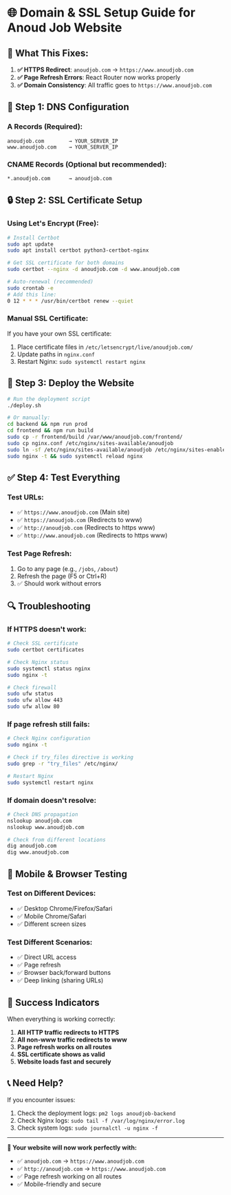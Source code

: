 # 🌐 Domain & SSL Setup Guide for Anoud Job Website

## 🎯 **What This Fixes:**

1. **✅ HTTPS Redirect**: `anoudjob.com` → `https://www.anoudjob.com`
2. **✅ Page Refresh Errors**: React Router now works properly
3. **✅ Domain Consistency**: All traffic goes to `https://www.anoudjob.com`

## 🔧 **Step 1: DNS Configuration**

### **A Records (Required):**
```
anoudjob.com        → YOUR_SERVER_IP
www.anoudjob.com    → YOUR_SERVER_IP
```

### **CNAME Records (Optional but recommended):**
```
*.anoudjob.com      → anoudjob.com
```

## 🔒 **Step 2: SSL Certificate Setup**

### **Using Let's Encrypt (Free):**

```bash
# Install Certbot
sudo apt update
sudo apt install certbot python3-certbot-nginx

# Get SSL certificate for both domains
sudo certbot --nginx -d anoudjob.com -d www.anoudjob.com

# Auto-renewal (recommended)
sudo crontab -e
# Add this line:
0 12 * * * /usr/bin/certbot renew --quiet
```

### **Manual SSL Certificate:**
If you have your own SSL certificate:
1. Place certificate files in `/etc/letsencrypt/live/anoudjob.com/`
2. Update paths in `nginx.conf`
3. Restart Nginx: `sudo systemctl restart nginx`

## 🚀 **Step 3: Deploy the Website**

```bash
# Run the deployment script
./deploy.sh

# Or manually:
cd backend && npm run prod
cd frontend && npm run build
sudo cp -r frontend/build /var/www/anoudjob.com/frontend/
sudo cp nginx.conf /etc/nginx/sites-available/anoudjob
sudo ln -sf /etc/nginx/sites-available/anoudjob /etc/nginx/sites-enabled/
sudo nginx -t && sudo systemctl reload nginx
```

## ✅ **Step 4: Test Everything**

### **Test URLs:**
- ✅ `https://www.anoudjob.com` (Main site)
- ✅ `https://anoudjob.com` (Redirects to www)
- ✅ `http://anoudjob.com` (Redirects to https www)
- ✅ `http://www.anoudjob.com` (Redirects to https www)

### **Test Page Refresh:**
1. Go to any page (e.g., `/jobs`, `/about`)
2. Refresh the page (F5 or Ctrl+R)
3. ✅ Should work without errors

## 🔍 **Troubleshooting**

### **If HTTPS doesn't work:**
```bash
# Check SSL certificate
sudo certbot certificates

# Check Nginx status
sudo systemctl status nginx
sudo nginx -t

# Check firewall
sudo ufw status
sudo ufw allow 443
sudo ufw allow 80
```

### **If page refresh still fails:**
```bash
# Check Nginx configuration
sudo nginx -t

# Check if try_files directive is working
sudo grep -r "try_files" /etc/nginx/

# Restart Nginx
sudo systemctl restart nginx
```

### **If domain doesn't resolve:**
```bash
# Check DNS propagation
nslookup anoudjob.com
nslookup www.anoudjob.com

# Check from different locations
dig anoudjob.com
dig www.anoudjob.com
```

## 📱 **Mobile & Browser Testing**

### **Test on Different Devices:**
- ✅ Desktop Chrome/Firefox/Safari
- ✅ Mobile Chrome/Safari
- ✅ Different screen sizes

### **Test Different Scenarios:**
- ✅ Direct URL access
- ✅ Page refresh
- ✅ Browser back/forward buttons
- ✅ Deep linking (sharing URLs)

## 🎉 **Success Indicators**

When everything is working correctly:
1. **All HTTP traffic redirects to HTTPS**
2. **All non-www traffic redirects to www**
3. **Page refresh works on all routes**
4. **SSL certificate shows as valid**
5. **Website loads fast and securely**

## 📞 **Need Help?**

If you encounter issues:
1. Check the deployment logs: `pm2 logs anoudjob-backend`
2. Check Nginx logs: `sudo tail -f /var/log/nginx/error.log`
3. Check system logs: `sudo journalctl -u nginx -f`

---

**🎯 Your website will now work perfectly with:**
- ✅ `anoudjob.com` → `https://www.anoudjob.com`
- ✅ `http://anoudjob.com` → `https://www.anoudjob.com`
- ✅ Page refresh working on all routes
- ✅ Mobile-friendly and secure
